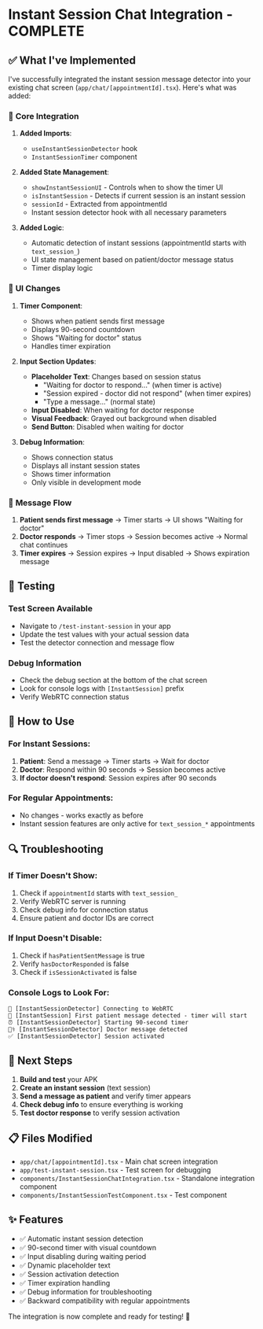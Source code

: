 # Instant Session Chat Integration - COMPLETE

## ✅ What I've Implemented

I've successfully integrated the instant session message detector into your existing chat screen (`app/chat/[appointmentId].tsx`). Here's what was added:

### 🔧 **Core Integration**

1. **Added Imports**:
   - `useInstantSessionDetector` hook
   - `InstantSessionTimer` component

2. **Added State Management**:
   - `showInstantSessionUI` - Controls when to show the timer UI
   - `isInstantSession` - Detects if current session is an instant session
   - `sessionId` - Extracted from appointmentId
   - Instant session detector hook with all necessary parameters

3. **Added Logic**:
   - Automatic detection of instant sessions (appointmentId starts with `text_session_`)
   - UI state management based on patient/doctor message status
   - Timer display logic

### 🎯 **UI Changes**

1. **Timer Component**:
   - Shows when patient sends first message
   - Displays 90-second countdown
   - Shows "Waiting for doctor" status
   - Handles timer expiration

2. **Input Section Updates**:
   - **Placeholder Text**: Changes based on session status
     - "Waiting for doctor to respond..." (when timer is active)
     - "Session expired - doctor did not respond" (when timer expires)
     - "Type a message..." (normal state)
   - **Input Disabled**: When waiting for doctor response
   - **Visual Feedback**: Grayed out background when disabled
   - **Send Button**: Disabled when waiting for doctor

3. **Debug Information**:
   - Shows connection status
   - Displays all instant session states
   - Shows timer information
   - Only visible in development mode

### 🔄 **Message Flow**

1. **Patient sends first message** → Timer starts → UI shows "Waiting for doctor"
2. **Doctor responds** → Timer stops → Session becomes active → Normal chat continues
3. **Timer expires** → Session expires → Input disabled → Shows expiration message

## 🧪 **Testing**

### **Test Screen Available**
- Navigate to `/test-instant-session` in your app
- Update the test values with your actual session data
- Test the detector connection and message flow

### **Debug Information**
- Check the debug section at the bottom of the chat screen
- Look for console logs with `[InstantSession]` prefix
- Verify WebRTC connection status

## 📱 **How to Use**

### **For Instant Sessions**:
1. **Patient**: Send a message → Timer starts → Wait for doctor
2. **Doctor**: Respond within 90 seconds → Session becomes active
3. **If doctor doesn't respond**: Session expires after 90 seconds

### **For Regular Appointments**:
- No changes - works exactly as before
- Instant session features are only active for `text_session_*` appointments

## 🔍 **Troubleshooting**

### **If Timer Doesn't Show**:
1. Check if `appointmentId` starts with `text_session_`
2. Verify WebRTC server is running
3. Check debug info for connection status
4. Ensure patient and doctor IDs are correct

### **If Input Doesn't Disable**:
1. Check if `hasPatientSentMessage` is true
2. Verify `hasDoctorResponded` is false
3. Check if `isSessionActivated` is false

### **Console Logs to Look For**:
```
🔌 [InstantSessionDetector] Connecting to WebRTC
👤 [InstantSession] First patient message detected - timer will start
⏰ [InstantSessionDetector] Starting 90-second timer
👨‍⚕️ [InstantSessionDetector] Doctor message detected
✅ [InstantSessionDetector] Session activated
```

## 🚀 **Next Steps**

1. **Build and test** your APK
2. **Create an instant session** (text session)
3. **Send a message as patient** and verify timer appears
4. **Check debug info** to ensure everything is working
5. **Test doctor response** to verify session activation

## 📋 **Files Modified**

- `app/chat/[appointmentId].tsx` - Main chat screen integration
- `app/test-instant-session.tsx` - Test screen for debugging
- `components/InstantSessionChatIntegration.tsx` - Standalone integration component
- `components/InstantSessionTestComponent.tsx` - Test component

## ✨ **Features**

- ✅ Automatic instant session detection
- ✅ 90-second timer with visual countdown
- ✅ Input disabling during waiting period
- ✅ Dynamic placeholder text
- ✅ Session activation detection
- ✅ Timer expiration handling
- ✅ Debug information for troubleshooting
- ✅ Backward compatibility with regular appointments

The integration is now complete and ready for testing! 🎉
